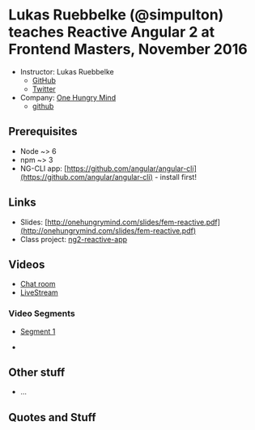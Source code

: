 # Lukas Ruebbelke (@simpulton) teaches Reactive Angular 2 at Frontend Masters, November 2016

* Instructor: Lukas Ruebbelke
  * [GitHub](https://github.com/simpulton)
  * [Twitter](https://twitter.com/simpulton)
* Company: [One Hungry Mind](http://onehungrymind.com)
  * [github](https://github.com/onehungrymind/)

## Prerequisites

* Node ~> 6
* npm ~> 3
* NG-CLI app: [https://github.com/angular/angular-cli](https://github.com/angular/angular-cli) - install first!

## Links

* Slides: [http://onehungrymind.com/slides/fem-reactive.pdf](http://onehungrymind.com/slides/fem-reactive.pdf)
* Class project: [ng2-reactive-app](https://github.com/onehungrymind/ng2-reactive-app)

## Videos

* [Chat room](https://frontendmasters.com/live-event/reactive-angular-2-stable-live/)
* [LiveStream](https://livestream.com/accounts/4894689/events/6613494)

### Video Segments

* [Segment 1](https://livestream.com/accounts/4894689/events/6613494/videos/141432641)

* []()



## Other stuff

* ...

## Quotes and Stuff
